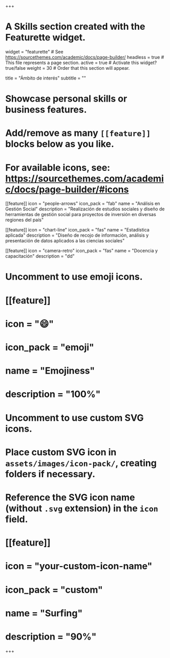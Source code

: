 +++
# A Skills section created with the Featurette widget.
widget = "featurette"  # See https://sourcethemes.com/academic/docs/page-builder/
headless = true  # This file represents a page section.
active = true  # Activate this widget? true/false
weight = 30  # Order that this section will appear.

title = "Ámbito de interés"
subtitle = ""

# Showcase personal skills or business features.
# 
# Add/remove as many `[[feature]]` blocks below as you like.
# 
# For available icons, see: https://sourcethemes.com/academic/docs/page-builder/#icons

[[feature]]
  icon = "people-arrows"
  icon_pack = "fab"
  name = "Análisis en Gestión Social"
  description = "Realización de estudios sociales y diseño de herramientas de gestión social para proyectos de inversión en diversas regiones del país"
  
[[feature]]
  icon = "chart-line"
  icon_pack = "fas"
  name = "Estadística aplicada"
  description = "Diseño de recojo de información, análisis y presentación de datos aplicados a las ciencias sociales"  
  
[[feature]]
  icon = "camera-retro"
  icon_pack = "fas"
  name = "Docencia y capacitación"
  description = "dd"

# Uncomment to use emoji icons.
# [[feature]]
#  icon = ":smile:"
#  icon_pack = "emoji"
#  name = "Emojiness"
#  description = "100%"  

# Uncomment to use custom SVG icons.
# Place custom SVG icon in `assets/images/icon-pack/`, creating folders if necessary.
# Reference the SVG icon name (without `.svg` extension) in the `icon` field.
# [[feature]]
#  icon = "your-custom-icon-name"
#  icon_pack = "custom"
#  name = "Surfing"
#  description = "90%"

+++
